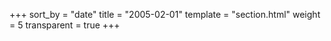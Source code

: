 +++
sort_by = "date"
title = "2005-02-01"
template = "section.html"
weight = 5
transparent = true
+++